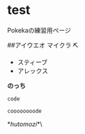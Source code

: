 # test
Pokekaの練習用ページ

##アイウエオ
マイクラ ⛏️
- スティーブ
- アレックス

**のっち**

` code `

```
coooooooode
```
\**hutomozi**\
